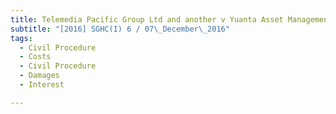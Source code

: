 ```yaml
---
title: Telemedia Pacific Group Ltd and another v Yuanta Asset Management International Ltd and 
subtitle: "[2016] SGHC(I) 6 / 07\_December\_2016"
tags:
  - Civil Procedure
  - Costs
  - Civil Procedure
  - Damages
  - Interest

---
```



